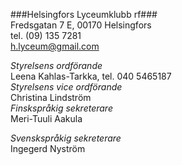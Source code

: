 
###Helsingfors Lyceumklubb rf###  
Fredsgatan 7 E, 00170 Helsingfors  
tel. (09) 135 7281  
[h.lyceum@gmail.com](mailto:h.lyceum@gmail.com)

*Styrelsens ordförande*  
  Leena Kahlas-Tarkka, tel. 040 5465187   
*Styrelsens vice ordförande*  
  Christina Lindström   
*Finskspråkig sekreterare*  
  Meri-Tuuli Aakula  
  
*Svenskspråkig sekreterare*  
  Ingegerd Nyström
